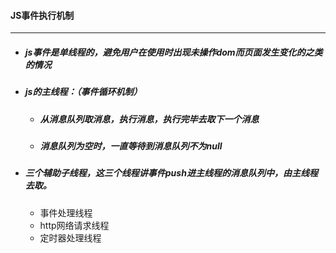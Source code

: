 #### JS事件执行机制

---

- ##### js事件是单线程的，避免用户在使用时出现未操作dom而页面发生变化的之类的情况

- ##### js的主线程：（事件循环机制）

  - ##### 从消息队列取消息，执行消息，执行完毕去取下一个消息

  - ##### 消息队列为空时，一直等待到消息队列不为null

- ##### 三个辅助子线程，这三个线程讲事件push进主线程的消息队列中，由主线程去取。

  - 事件处理线程
  - http网络请求线程
  - 定时器处理线程

